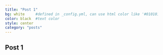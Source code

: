 ```yaml
---
title: "Post 1"
bg: white     #defined in _config.yml, can use html color like '#010101'
color: black  #text color
style: center
category: "posts"
---
```

## Post 1